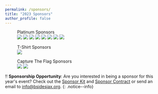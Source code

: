 ```yaml
---
permalink: /sponsors/
title: "2023 Sponsors"
author_profile: false
---
```


<figure class="third">
<figcaption>Platinum Sponsors</figcaption>
  <a href="https://www.secureideas.com/" target="_blank">
  <img src="/assets/images/sponsor-si-logo.svg"></a>

  <a href="https://unfcyber.org/" target="_blank">
    <img src="/assets/images/OSECLongColor.png"></a>

  <a href="https://www.trace3.com/" target="_blank">
  <img src="/assets/images/sponsor-t3-logo.png"></a>

  <a href="https://www.guidepointsecurity.com/" target="_blank">
  <img src="/assets/images/sponsor-gp-logo.png"></a>

  <a href="https://www.varonis.com/" target="_blank">
  <img src="/assets/images/sponsor-v-logo.png"></a>

  <a href="https://www.truesec.com/" target="_blank">
  <img src="/assets/images/sponsor-ts-logo.png"></a>
  
  <a href="https://www.optiv.com" target="_blank">
  <img src="/assets/images/sponsor-optiv-logo.png"></a>

  <a href="https://www.forcepoint.com/" target="_blank">
  <img src="/assets/images/sponsor-forcepoint-logo.png"></a>
</figure>

<figure class="third">
  <figcaption>T-Shirt Sponsors</figcaption>
  <a href="https://www.sentinelone.com/" target="_blank">
  <img src="/assets/images/sponsor-so-logo.png"></a>
</figure>

<figure class="third">
  <figcaption>Capture The Flag Sponsors</figcaption>
  <a href="https://www.availity.com/" target="_blank">
  <img src="/assets/images/sponsor-av-logo.png"></a>

  <a href="https://strawhacks.github.io/" target="_blank">
  <img src="/assets/images/sponsor-sh-logo.png"></a>
</figure>

:bangbang: **Sponsorship Opportunity**:
Are you interested in being a sponsor for this year's event? Check out the [Sponsor Kit](/assets/files/BSides_Jax_2023_Sponsor_Kit.pdf) and [Sponsor Contract](/assets/files/BSides_Jax_2023_Sponsorship_Contract-1.pdf) or send an email to [info@bsidesjax.org](mailto:info@bsidesjax.org).
{: .notice--info}
